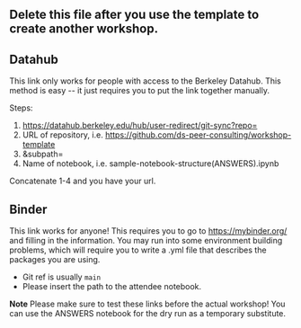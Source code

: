 ## Delete this file after you use the template to create another workshop.

## Datahub

This link only works for people with access to the Berkeley Datahub. This method is easy -- it just requires you to put the link together manually.

Steps:
1. https://datahub.berkeley.edu/hub/user-redirect/git-sync?repo=
2. URL of repository, i.e. https://github.com/ds-peer-consulting/workshop-template
3. &subpath=
4. Name of notebook, i.e. sample-notebook-structure(ANSWERS).ipynb

Concatenate 1-4 and you have your url.

## Binder

This link works for anyone! This requires you to go to https://mybinder.org/ and filling in the information. You may run into some environment building problems, which will require you to write a .yml file that describes the packages you are using.

- Git ref is usually `main`
- Please insert the path to the attendee notebook.

**Note** Please make sure to test these links before the actual workshop! You can use the ANSWERS notebook for the dry run as a temporary substitute.
